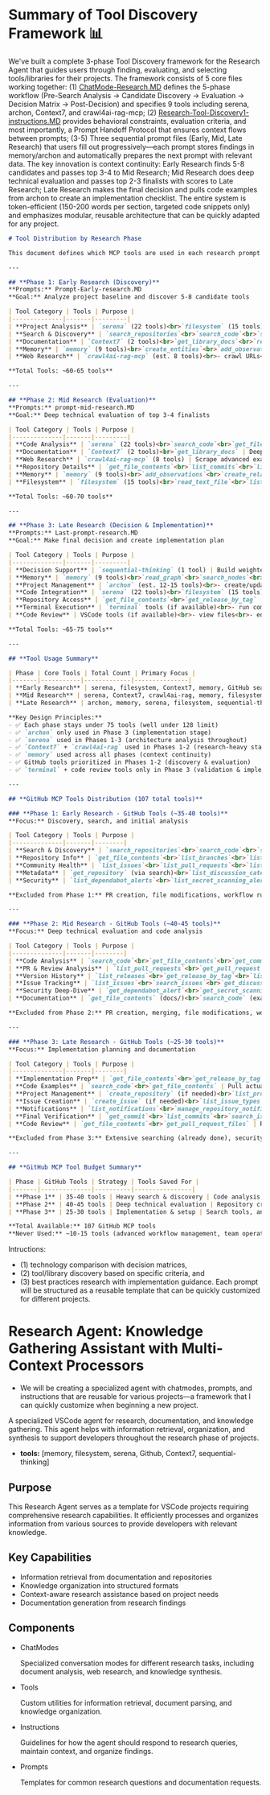 # Summary of Tool Discovery Framework 📊

We've built a complete 3-phase Tool Discovery framework for the Research Agent that guides users through finding, evaluating, and selecting tools/libraries for their projects. The framework consists of 5 core files working together: (1) [ChatMode-Research.MD](http://chatmode-research.md/) defines the 5-phase workflow (Pre-Search Analysis → Candidate Discovery → Evaluation → Decision Matrix → Post-Decision) and specifies 9 tools including serena, archon, Context7, and crawl4ai-rag-mcp; (2) [Research-Tool-Discovery1-instructions.MD](http://research-tool-discovery1-instructions.md/) provides behavioral constraints, evaluation criteria, and most importantly, a Prompt Handoff Protocol that ensures context flows between prompts; (3-5) Three sequential prompt files (Early, Mid, Late Research) that users fill out progressively—each prompt stores findings in memory/archon and automatically prepares the next prompt with relevant data. The key innovation is context continuity: Early Research finds 5-8 candidates and passes top 3-4 to Mid Research; Mid Research does deep technical evaluation and passes top 2-3 finalists with scores to Late Research; Late Research makes the final decision and pulls code examples from archon to create an implementation checklist. The entire system is token-efficient (150-200 words per section, targeted code snippets only) and emphasizes modular, reusable architecture that can be quickly adapted for any project.

```markdown
# Tool Distribution by Research Phase

This document defines which MCP tools are used in each research prompt to stay under the 128 tool limit while maximizing efficiency.

---

## **Phase 1: Early Research (Discovery)**
**Prompts:** Prompt-Early-research.MD  
**Goal:** Analyze project baseline and discover 5-8 candidate tools

| Tool Category | Tools | Purpose |
|--------------|-------|---------|
| **Project Analysis** | `serena` (22 tools)<br>`filesystem` (15 tools) | Analyze current architecture, inventory dependencies, explore codebase structure |
| **Search & Discovery** | `search_repositories`<br>`search_code`<br>`search_users`<br>`search_orgs` | Find candidate tools on GitHub matching criteria (stars, activity, language) |
| **Documentation** | `Context7` (2 tools)<br>`get_library_docs`<br>`resolve_library_id` | Fetch official documentation for initial candidate overview |
| **Memory** | `memory` (9 tools)<br>`create_entities`<br>`add_observations`<br>`read_graph` | Store baseline snapshot, candidate list, initial assessments |
| **Web Research** | `crawl4ai-rag-mcp` (est. 8 tools)<br>- crawl URLs<br>- search knowledge<br>- extract content | Scrape README files, community discussions, usage examples |

**Total Tools: ~60-65 tools**

---

## **Phase 2: Mid Research (Evaluation)**
**Prompts:** prompt-mid-research.MD  
**Goal:** Deep technical evaluation of top 3-4 finalists

| Tool Category | Tools | Purpose |
|--------------|-------|---------|
| **Code Analysis** | `serena` (22 tools)<br>`search_code`<br>`get_file_contents`<br>`search_files` | Check API compatibility, extract targeted code snippets (setup, config, integration patterns) |
| **Documentation** | `Context7` (2 tools)<br>`get_library_docs` | Deep-dive into API docs, migration guides, breaking changes |
| **Web Research** | `crawl4ai-rag-mcp` (8 tools) | Scrape advanced examples, community best practices, GitHub issues/discussions |
| **Repository Details** | `get_file_contents`<br>`list_commits`<br>`list_releases`<br>`get_release_by_tag` | Analyze update frequency, version history, changelog details |
| **Memory** | `memory` (9 tools)<br>`add_observations`<br>`create_relations`<br>`read_graph` | Store comparison tables, technical evaluations, narrowed finalists |
| **Filesystem** | `filesystem` (15 tools)<br>`read_text_file`<br>`list_directory` | Reference local project structure for compatibility checks |

**Total Tools: ~60-70 tools**

---

## **Phase 3: Late Research (Decision & Implementation)**
**Prompts:** Last-prompt-research.MD  
**Goal:** Make final decision and create implementation plan

| Tool Category | Tools | Purpose |
|--------------|-------|---------|
| **Decision Support** | `sequential-thinking` (1 tool) | Build weighted decision matrix, evaluate trade-offs |
| **Memory** | `memory` (9 tools)<br>`read_graph`<br>`search_nodes`<br>`open_nodes` | Retrieve previous evaluations, candidate scores, technical assessments |
| **Project Management** | `archon` (est. 12-15 tools)<br>- create/update tasks<br>- manage documents<br>- store code examples<br>- track decisions | Document final decision, store implementation guide, create integration checklist with code snippets |
| **Code Integration** | `serena` (22 tools)<br>`filesystem` (15 tools) | Pull code examples from archon, validate integration points, prepare actual implementation snippets |
| **Repository Access** | `get_file_contents`<br>`get_release_by_tag` | Fetch final installation commands, specific version details for recommendation |
| **Terminal Execution** | `terminal` tools (if available)<br>- run commands<br>- execute scripts<br>- test installations | Run installation commands, verify setup, execute test scripts, validate configurations |
| **Code Review** | VSCode tools (if available)<br>- view files<br>- edit code<br>- navigate workspace | Review integration points, examine current codebase, prepare for actual implementation |

**Total Tools: ~65-75 tools**

---

## **Tool Usage Summary**

| Phase | Core Tools | Total Count | Primary Focus |
|-------|-----------|-------------|---------------|
| **Early Research** | serena, filesystem, Context7, memory, GitHub search, crawl4ai-rag | ~60-65 | Discovery & baseline analysis |
| **Mid Research** | serena, Context7, crawl4ai-rag, memory, filesystem, GitHub API | ~60-70 | Technical evaluation & compatibility |
| **Late Research** | archon, memory, serena, filesystem, sequential-thinking, terminal, code-review | ~65-75 | Decision making, implementation & validation |

**Key Design Principles:**
- ✅ Each phase stays under 75 tools (well under 128 limit)
- ✅ `archon` only used in Phase 3 (implementation stage)
- ✅ `serena` used in Phases 1-3 (architecture analysis throughout)
- ✅ `Context7` + `crawl4ai-rag` used in Phases 1-2 (research-heavy stages)
- ✅ `memory` used across all phases (context continuity)
- ✅ GitHub tools prioritized in Phases 1-2 (discovery & evaluation)
- ✅ `terminal` + code review tools only in Phase 3 (validation & implementation)

---

## **GitHub MCP Tools Distribution (107 total tools)**

### **Phase 1: Early Research - GitHub Tools (~35-40 tools)**
**Focus:** Discovery, search, and initial analysis

| Tool Category | Tools | Purpose |
|--------------|-------|--------|
| **Search & Discovery** | `search_repositories`<br>`search_code`<br>`search_issues`<br>`search_users`<br>`search_orgs` | Find candidate repositories, discover similar projects, identify active maintainers |
| **Repository Info** | `get_file_contents`<br>`list_branches`<br>`list_tags`<br>`list_releases`<br>`get_release_by_tag` | Examine README, docs, version history, release notes for candidates |
| **Community Health** | `list_issues`<br>`list_pull_requests`<br>`list_commits`<br>`list_starred_repositories` | Assess activity level, issue response time, community engagement |
| **Metadata** | `get_repository` (via search)<br>`list_discussion_categories`<br>`list_discussions` | Check stars, forks, last update, license, community discussions |
| **Security** | `list_dependabot_alerts`<br>`list_secret_scanning_alerts`<br>`list_code_scanning_alerts` | Initial security health check for candidates |

**Excluded from Phase 1:** PR creation, file modifications, workflow runs, project management tools

---

### **Phase 2: Mid Research - GitHub Tools (~40-45 tools)**
**Focus:** Deep technical evaluation and code analysis

| Tool Category | Tools | Purpose |
|--------------|-------|--------|
| **Code Analysis** | `search_code`<br>`get_file_contents`<br>`get_commit`<br>`list_commits` | Extract code snippets, examine implementation patterns, check recent changes |
| **PR & Review Analysis** | `list_pull_requests`<br>`get_pull_request`<br>`get_pull_request_files`<br>`get_pull_request_diff`<br>`get_pull_request_reviews` | Study how library is used in real PRs, review patterns, integration examples |
| **Version History** | `list_releases`<br>`get_release_by_tag`<br>`list_tags`<br>`get_commit` | Analyze update frequency, breaking changes, migration paths |
| **Issue Tracking** | `list_issues`<br>`search_issues`<br>`get_discussion`<br>`get_discussion_comments` | Research common problems, workarounds, compatibility issues |
| **Security Deep-Dive** | `get_dependabot_alert`<br>`get_secret_scanning_alert`<br>`get_code_scanning_alert`<br>`list_global_security_advisories` | Detailed security assessment, vulnerability analysis |
| **Documentation** | `get_file_contents` (docs/)<br>`search_code` (examples/) | Find advanced usage docs, tutorials, code examples |

**Excluded from Phase 2:** PR creation, merging, file modifications, workflow management

---

### **Phase 3: Late Research - GitHub Tools (~25-30 tools)**
**Focus:** Implementation planning and documentation

| Tool Category | Tools | Purpose |
|--------------|-------|--------|
| **Implementation Prep** | `get_file_contents`<br>`get_release_by_tag`<br>`list_releases` | Fetch installation instructions, specific version setup, latest stable release |
| **Code Examples** | `search_code`<br>`get_file_contents` | Pull actual implementation examples for integration guide |
| **Project Management** | `create_repository` (if needed)<br>`list_projects`<br>`get_project`<br>`create_pull_request_with_copilot` | Set up implementation tracking, prepare for integration work |
| **Issue Creation** | `create_issue` (if needed)<br>`list_issue_types` | Document integration tasks, track implementation blockers |
| **Notifications** | `list_notifications`<br>`manage_repository_notification_subscription` | Subscribe to chosen tool's repo for updates and important announcements |
| **Final Verification** | `get_commit`<br>`list_commits`<br>`search_issues` | Verify latest stable version, check for recent critical issues |
| **Code Review** | `get_file_contents`<br>`get_pull_request_files` | Review actual code structure, examine integration patterns for implementation |

**Excluded from Phase 3:** Extensive searching (already done), security scanning (completed in Phase 2), community analysis (completed in Phase 1)

---

## **GitHub MCP Tool Budget Summary**

| Phase | GitHub Tools | Strategy | Tools Saved For |
|-------|--------------|----------|----------------|
| **Phase 1** | 35-40 tools | Heavy search & discovery | Code analysis, PR tools |
| **Phase 2** | 40-45 tools | Deep technical evaluation | Repository creation, project mgmt |
| **Phase 3** | 25-30 tools | Implementation & setup | Search tools, analysis tools |

**Total Available:** 107 GitHub MCP tools  
**Never Used:** ~10-15 tools (advanced workflow management, team operations, enterprise features)

```

Intructions: 

- (1) technology comparison with decision matrices,
- (2) tool/library discovery based on specific criteria, and
- (3) best practices research with implementation guidance. Each prompt will be structured as a reusable template that can be quickly customized for different projects.

# Research Agent: Knowledge Gathering Assistant with Multi-Context Processors

- We will be creating a specialized agent with chatmodes, prompts, and instructions that are reusable for various projects—a framework that I can quickly customize when beginning a new project.

A specialized VSCode agent for research, documentation, and knowledge gathering. This agent helps with information retrieval, organization, and synthesis to support developers throughout the research phase of projects.

- **tools:** [memory, filesystem, serena, Github, Context7, sequential-thinking]

## Purpose

This Research Agent serves as a template for VSCode projects requiring comprehensive research capabilities. It efficiently processes and organizes information from various sources to provide developers with relevant knowledge.

## Key Capabilities

- Information retrieval from documentation and repositories
- Knowledge organization into structured formats
- Context-aware research assistance based on project needs
- Documentation generation from research findings

## Components

- ChatModes
    
    Specialized conversation modes for different research tasks, including document analysis, web research, and knowledge synthesis.
    
- Tools
    
    Custom utilities for information retrieval, document parsing, and knowledge organization.
    
- Instructions
    
    Guidelines for how the agent should respond to research queries, maintain context, and organize findings.
    
- Prompts
    
    Templates for common research questions and documentation requests.